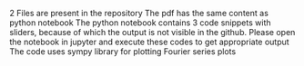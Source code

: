2 Files are present in the repository
The pdf has the same content as python notebook
The python notebook contains 3 code snippets with sliders, because of which the output is not visible in the github. Please open the notebook in jupyter and execute these codes to get appropriate output
The code uses sympy library for plotting Fourier series plots
